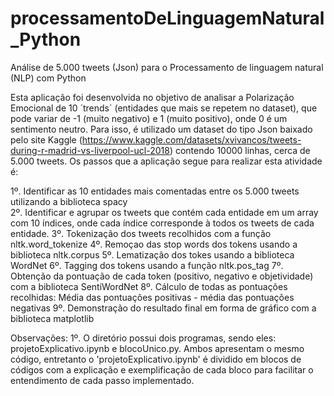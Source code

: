 # processamentoDeLinguagemNatural_Python
Análise de 5.000 tweets (Json) para o Processamento de linguagem natural (NLP) com Python

Esta aplicação foi desenvolvida no objetivo de analisar a Polarização Emocional de 10 ´trends´ (entidades que mais se repetem no dataset), que pode variar de -1 (muito negativo) e 1 (muito positivo), onde 0 é um sentimento neutro. Para isso, é utilizado um dataset do tipo Json baixado pelo site Kaggle (https://www.kaggle.com/datasets/xvivancos/tweets-during-r-madrid-vs-liverpool-ucl-2018) contendo 10000 linhas, cerca de 5.000 tweets. Os passos que a aplicação segue para realizar esta atividade é:

1º. Identificar as 10 entidades mais comentadas entre os 5.000 tweets utilizando a biblioteca spacy <br/>
2º. Identificar e agrupar os tweets que contém cada entidade em um array com 10 índices, onde cada índice corresponde à todos os tweets de cada entidade.
3º. Tokenização dos tweets recolhidos com a função nltk.word_tokenize
4º. Remoçao das stop words dos tokens usando a biblioteca nltk.corpus
5º. Lematização dos tokes usando a biblioteca WordNet
6º. Tagging dos tokens usando a função nltk.pos_tag
7º. Obtenção da pontuação de cada token (positivo, negativo e objetividade) com a biblioteca SentiWordNet
8º. Cálculo de todas as pontuações recolhidas: Média das pontuações positivas - média das pontuações negativas
9º. Demonstração do resultado final em forma de gráfico com a biblioteca matplotlib

Observações:
1º. O diretório possui dois programas, sendo eles: projetoExplicativo.ipynb e blocoUnico.py. Ambos apresentam o mesmo código, entretanto o 'projetoExplicativo.ipynb' é dividido em blocos de códigos com a explicação e exemplificação de cada bloco para facilitar o entendimento de cada passo implementado.

